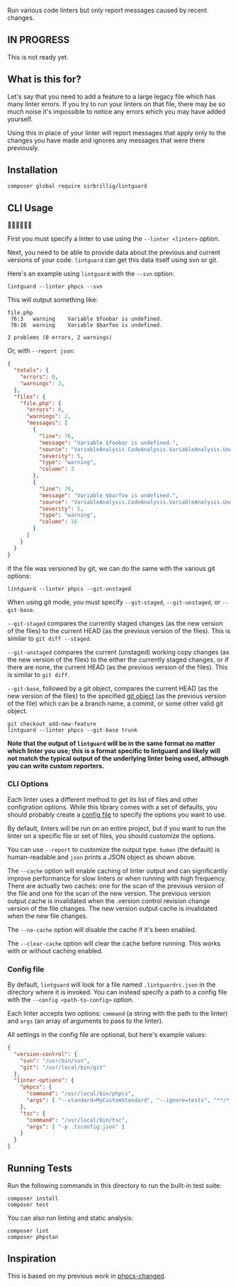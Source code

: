 Run various code linters but only report messages caused by recent changes.

## IN PROGRESS

This is not ready yet.

## What is this for?

Let's say that you need to add a feature to a large legacy file which has many linter errors. If you try to run your linters on that file, there may be so much noise it's impossible to notice any errors which you may have added yourself.

Using this in place of your linter will report messages that apply only to the changes you have made and ignores any messages that were there previously.

## Installation

```
composer global require sirbrillig/lintguard
```

## CLI Usage

👩‍💻👩‍💻👩‍💻

First you must specify a linter to use using the `--linter <linter>` option.

Next, you need to be able to provide data about the previous and current versions of your code. `lintguard` can get this data itself using svn or git.

Here's an example using `lintguard` with the `--svn` option:

```
lintguard --linter phpcs --svn
```

This will output something like:

```
file.php
 76:3   warning    Variable $foobar is undefined.
 78:16  warning    Variable $barfoo is undefined.

2 problems (0 errors, 2 warnings)
```

Or, with `--report json`:

```json
{
  "totals": {
    "errors": 0,
    "warnings": 2,
  },
  "files": {
    "file.php": {
      "errors": 0,
      "warnings": 2,
      "messages": [
        {
          "line": 76,
          "message": "Variable $foobar is undefined.",
          "source": "VariableAnalysis.CodeAnalysis.VariableAnalysis.UndefinedVariable",
          "severity": 5,
          "type": "warning",
          "column": 3
        },
        {
          "line": 78,
          "message": "Variable $barfoo is undefined.",
          "source": "VariableAnalysis.CodeAnalysis.VariableAnalysis.UndefinedVariable",
          "severity": 5,
          "type": "warning",
          "column": 16
        }
      ]
    }
  }
}
```

If the file was versioned by git, we can do the same with the various git options:

```
lintguard --linter phpcs --git-unstaged
```

When using git mode, you must specify `--git-staged`, `--git-unstaged`, or `--git-base`.

`--git-staged` compares the currently staged changes (as the new version of the files) to the current HEAD (as the previous version of the files). This is similar to `git diff --staged`.

`--git-unstaged` compares the current (unstaged) working copy changes (as the new version of the files) to the either the currently staged changes, or if there are none, the current HEAD (as the previous version of the files). This is similar to `git diff`.

`--git-base`, followed by a git object, compares the current HEAD (as the new version of the files) to the specified [git object](https://git-scm.com/book/en/v2/Git-Internals-Git-Objects) (as the previous version of the file) which can be a branch name, a commit, or some other valid git object.

```
git checkout add-new-feature
lintguard --linter phpcs --git-base trunk
```

**Note that the output of `lintguard` will be in the same format no matter which linter you use; this is a format specific to lintguard and likely will not match the typical output of the underlying linter being used, although you can write custom reporters.**

### CLI Options

Each linter uses a different method to get its list of files and other configration options. While this library comes with a set of defaults, you should probably create a [config file](#Configfile) to specify the options you want to use.

By default, linters will be run on an entire project, but if you want to run the linter on a specific file or set of files, you should customize the options.

You can use `--report` to customize the output type. `human` (the default) is human-readable and `json` prints a JSON object as shown above.

The `--cache` option will enable caching of linter output and can significantly improve performance for slow linters or when running with high frequency. There are actually two caches: one for the scan of the previous version of the file and one for the scan of the new version. The previous version output cache is invalidated when the .version control revision change version of the file changes. The new version output cache is invalidated when the new file changes.

The `--no-cache` option will disable the cache if it's been enabled.

The `--clear-cache` option will clear the cache before running. This works with or without caching enabled.

### Config file

By default, `lintguard` will look for a file named `.lintguardrc.json` in the directory where it is invoked. You can instead specify a path to a config file with the `--config <path-to-config>` option.

Each linter accepts two options: `command` (a string with the path to the linter) and `args` (an array of arguments to pass to the linter).

All settings in the config file are optional, but here's example values:

```json
{
  "version-control": {
    "svn": "/usr/bin/svn",
    "git": "/usr/local/bin/git"
  },
  "linter-options": {
    "phpcs": {
      "command": "/usr/local/bin/phpcs",
      "args": [ "--standard=MyCustomStandard", "--ignore=tests", "**/*.php" ]
    },
    "tsc": {
      "command": "/usr/local/bin/tsc",
      "args": [ "-p .tsconfig.json" ]
    }
  }
}
```

## Running Tests

Run the following commands in this directory to run the built-in test suite:

```
composer install
composer test
```

You can also run linting and static analysis:

```
composer lint
composer phpstan
```

## Inspiration

This is based on my previous work in [phpcs-changed](https://github.com/sirbrillig/phpcs-changed).
